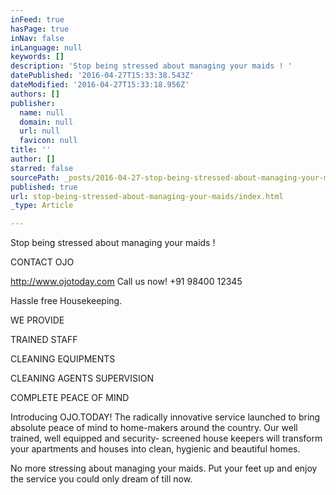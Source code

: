 ```yaml
---
inFeed: true
hasPage: true
inNav: false
inLanguage: null
keywords: []
description: 'Stop being stressed about managing your maids ! '
datePublished: '2016-04-27T15:33:38.543Z'
dateModified: '2016-04-27T15:33:18.956Z'
authors: []
publisher:
  name: null
  domain: null
  url: null
  favicon: null
title: ''
author: []
starred: false
sourcePath: _posts/2016-04-27-stop-being-stressed-about-managing-your-maids.md
published: true
url: stop-being-stressed-about-managing-your-maids/index.html
_type: Article

---
```

Stop being stressed about managing your maids ! 

CONTACT OJO 

http://www.ojotoday.com Call us now! +91 98400 12345

Hassle free Housekeeping. 

WE PROVIDE 

TRAINED STAFF 

CLEANING EQUIPMENTS 

CLEANING AGENTS SUPERVISION 

COMPLETE PEACE OF MIND 

Introducing OJO.TODAY! The radically innovative service launched to bring absolute peace of mind to home-makers around the country. Our well trained, well equipped and security- screened house keepers will transform your apartments and houses into clean, hygienic and beautiful homes. 

No more stressing about managing your maids. Put your feet up and enjoy the service you could only dream of till now.